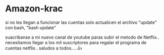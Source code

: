 # Amazon-krac

si no les llegan a funcionar las cuentas solo actualicen el archivo "update" con bash,
"bash update"

suacribanse a mi nuevo canal de youtube paras subir el metodo de Netflix..
necesitamos llegar a los mil suscriptores para regalar el programa de cuentas netflix..
saludos a todos.....👍
